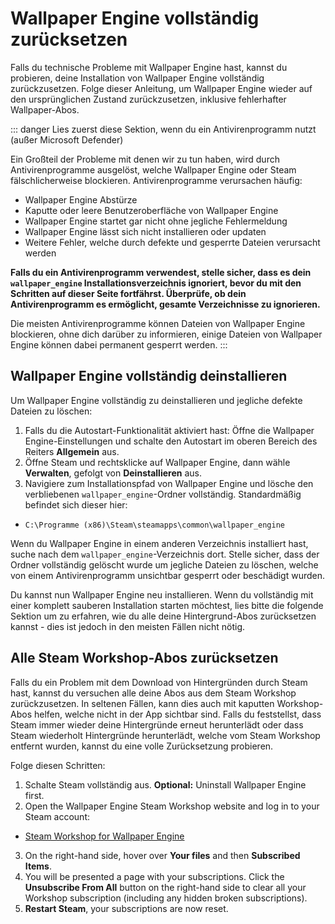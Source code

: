 # Wallpaper Engine vollständig zurücksetzen

Falls du technische Probleme mit Wallpaper Engine hast, kannst du probieren, deine Installation von Wallpaper Engine vollständig zurückzusetzen. Folge dieser Anleitung, um Wallpaper Engine wieder auf den ursprünglichen Zustand zurückzusetzen, inklusive fehlerhafter Wallpaper-Abos.

::: danger
Lies zuerst diese Sektion, wenn du ein Antivirenprogramm nutzt (außer Microsoft Defender)

Ein Großteil der Probleme mit denen wir zu tun haben, wird durch Antivirenprogramme ausgelöst, welche Wallpaper Engine oder Steam fälschlicherweise blockieren. Antivirenprogramme verursachen häufig:

* Wallpaper Engine Abstürze
* Kaputte oder leere Benutzeroberfläche von Wallpaper Engine
* Wallpaper Engine startet gar nicht ohne jegliche Fehlermeldung
* Wallpaper Engine lässt sich nicht installieren oder updaten
* Weitere Fehler, welche durch defekte und gesperrte Dateien verursacht werden

**Falls du ein Antivirenprogramm verwendest, stelle sicher, dass es dein `wallpaper_engine` Installationsverzeichnis ignoriert, bevor du mit den Schritten auf dieser Seite fortfährst. Überprüfe, ob dein Antivirenprogramm es ermöglicht, gesamte Verzeichnisse zu ignorieren.**

Die meisten Antivirenprogramme können Dateien von Wallpaper Engine blockieren, ohne dich darüber zu informieren, einige Dateien von Wallpaper Engine können dabei permanent gesperrt werden.
:::

## Wallpaper Engine vollständig deinstallieren

Um Wallpaper Engine vollständig zu deinstallieren und jegliche defekte Dateien zu löschen:

1. Falls du die Autostart-Funktionalität aktiviert hast: Öffne die Wallpaper Engine-Einstellungen und schalte den Autostart im oberen Bereich des Reiters **Allgemein** aus.
2. Öffne Steam und rechtsklicke auf Wallpaper Engine, dann wähle **Verwalten**, gefolgt von **Deinstallieren** aus.
3. Navigiere zum Installationspfad von Wallpaper Engine und lösche den verbliebenen `wallpaper_engine`-Ordner vollständig. Standardmäßig befindet sich dieser hier:

* `C:\Programme (x86)\Steam\steamapps\common\wallpaper_engine`

Wenn du Wallpaper Engine in einem anderen Verzeichnis installiert hast, suche nach dem `wallpaper_engine`-Verzeichnis dort. Stelle sicher, dass der Ordner vollständig gelöscht wurde um jegliche Dateien zu löschen, welche von einem Antivirenprogramm unsichtbar gesperrt oder beschädigt wurden.

Du kannst nun Wallpaper Engine neu installieren. Wenn du vollständig mit einer komplett sauberen Installation starten möchtest, lies bitte die folgende Sektion um zu erfahren, wie du alle deine Hintergrund-Abos zurücksetzen kannst - dies ist jedoch in den meisten Fällen nicht nötig.

## Alle Steam Workshop-Abos zurücksetzen

Falls du ein Problem mit dem Download von Hintergründen durch Steam hast, kannst du versuchen alle deine Abos aus dem Steam Workshop zurückzusetzen. In seltenen Fällen, kann dies auch mit kaputten Workshop-Abos helfen, welche nicht in der App sichtbar sind. Falls du feststellst, dass Steam immer wieder deine Hintergründe erneut herunterlädt oder dass Steam wiederholt Hintergründe herunterlädt, welche vom Steam Workshop entfernt wurden, kannst du eine volle Zurücksetzung probieren.

Folge diesen Schritten:

1. Schalte Steam vollständig aus. **Optional:** Uninstall Wallpaper Engine first.
2. Open the Wallpaper Engine Steam Workshop website and log in to your Steam account:

* [Steam Workshop for Wallpaper Engine](https://steamcommunity.com/app/431960/workshop/)

3. On the right-hand side, hover over **Your files** and then **Subscribed Items**.
4. You will be presented a page with your subscriptions. Click the **Unsubscribe From All** button on the right-hand side to clear all your Workshop subscription (including any hidden broken subscriptions).
5. **Restart Steam**, your subscriptions are now reset.
